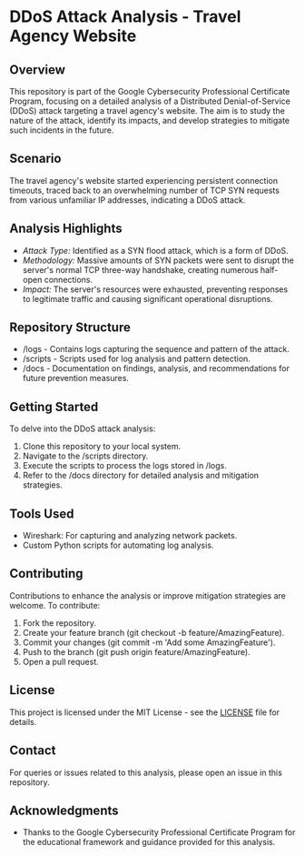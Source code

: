 # DDoS Attack Analysis - Travel Agency Website

## Overview

This repository is part of the Google Cybersecurity Professional Certificate Program, focusing on a detailed analysis of a Distributed Denial-of-Service (DDoS) attack targeting a travel agency's website. The aim is to study the nature of the attack, identify its impacts, and develop strategies to mitigate such incidents in the future.

## Scenario

The travel agency's website started experiencing persistent connection timeouts, traced back to an overwhelming number of TCP SYN requests from various unfamiliar IP addresses, indicating a DDoS attack.

## Analysis Highlights

- *Attack Type:* Identified as a SYN flood attack, which is a form of DDoS.
- *Methodology:* Massive amounts of SYN packets were sent to disrupt the server's normal TCP three-way handshake, creating numerous half-open connections.
- *Impact:* The server's resources were exhausted, preventing responses to legitimate traffic and causing significant operational disruptions.

## Repository Structure

- /logs - Contains logs capturing the sequence and pattern of the attack.
- /scripts - Scripts used for log analysis and pattern detection.
- /docs - Documentation on findings, analysis, and recommendations for future prevention measures.

## Getting Started

To delve into the DDoS attack analysis:

1. Clone this repository to your local system.
2. Navigate to the /scripts directory.
3. Execute the scripts to process the logs stored in /logs.
4. Refer to the /docs directory for detailed analysis and mitigation strategies.

## Tools Used

- Wireshark: For capturing and analyzing network packets.
- Custom Python scripts for automating log analysis.

## Contributing

Contributions to enhance the analysis or improve mitigation strategies are welcome. To contribute:

1. Fork the repository.
2. Create your feature branch (git checkout -b feature/AmazingFeature).
3. Commit your changes (git commit -m 'Add some AmazingFeature').
4. Push to the branch (git push origin feature/AmazingFeature).
5. Open a pull request.

## License

This project is licensed under the MIT License - see the [LICENSE](LICENSE) file for details.

## Contact

For queries or issues related to this analysis, please open an issue in this repository.

## Acknowledgments

- Thanks to the Google Cybersecurity Professional Certificate Program for the educational framework and guidance provided for this analysis.
